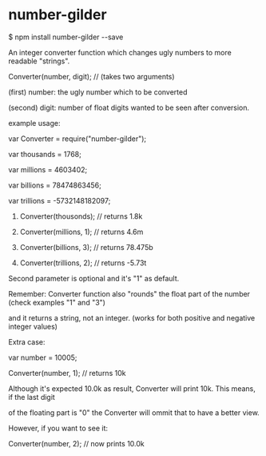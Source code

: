 # number-gilder


$ npm install number-gilder --save


An integer converter function which changes ugly numbers to more readable "strings".

Converter(number, digit);  // (takes two arguments)


(first) number: the ugly number which to be converted

(second) digit: number of float digits wanted to be seen after conversion.


example usage:

var Converter = require("number-gilder");

var thousands = 1768;

var millions = 4603402;

var billions = 78474863456;

var trillions = -5732148182097;


1) Converter(thousonds);      //  returns 1.8k 

2) Converter(millions, 1);    //  returns 4.6m

3) Converter(billions, 3);    //  returns 78.475b

4) Converter(trillions, 2);   //  returns -5.73t


Second parameter is optional and it's "1" as default.

Remember: Converter function also "rounds" the float part of the number (check examples "1" and "3")

and it returns a string, not an integer. (works for both positive and negative integer values)


Extra case:


var number = 10005;

Converter(number, 1);   //  returns 10k 

Although it's expected 10.0k as result, Converter will print 10k. This means, if the last digit

of the floating part is "0" the Converter will ommit that to have a better view.

However, if you want to see it:

Converter(number, 2);  // now prints 10.0k

